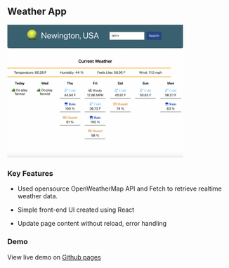 ## Weather App

<div>
<img src="/weatherApp.png" alt="speedTyping" width="400">
</div>

### Key Features

* Used opensource OpenWeatherMap API and Fetch to retrieve realtime weather data.

* Simple front-end UI created using React

* Update page content without reload, error handling


### Demo

View live demo on [Github pages](https://mvangin.github.io/weatherApp/)

